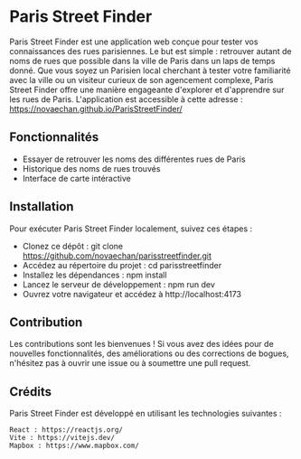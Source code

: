 # Paris Street Finder

Paris Street Finder est une application web conçue pour tester vos connaissances des rues parisiennes. Le but est simple : retrouver autant de noms de rues que possible dans la ville de Paris dans un laps de temps donné. Que vous soyez un Parisien local cherchant à tester votre familiarité avec la ville ou un visiteur curieux de son agencement complexe, Paris Street Finder offre une manière engageante d'explorer et d'apprendre sur les rues de Paris.
L'application est accessible à cette adresse : https://novaechan.github.io/ParisStreetFinder/

## Fonctionnalités

- Essayer de retrouver les noms des différentes rues de Paris
- Historique des noms de rues trouvés
- Interface de carte intéractive

## Installation

Pour exécuter Paris Street Finder localement, suivez ces étapes :

- Clonez ce dépôt : git clone https://github.com/novaechan/parisstreetfinder.git
- Accédez au répertoire du projet : cd parisstreetfinder
- Installez les dépendances : npm install
- Lancez le serveur de développement : npm run dev
- Ouvrez votre navigateur et accédez à http://localhost:4173

## Contribution

Les contributions sont les bienvenues ! Si vous avez des idées pour de nouvelles fonctionnalités, des améliorations ou des corrections de bogues, n'hésitez pas à ouvrir une issue ou à soumettre une pull request.

## Crédits

Paris Street Finder est développé en utilisant les technologies suivantes :

    React : https://reactjs.org/
    Vite : https://vitejs.dev/
    Mapbox : https://www.mapbox.com/
